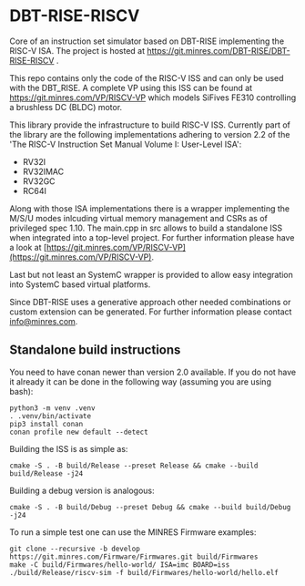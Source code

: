 # DBT-RISE-RISCV
Core of an instruction set simulator based on DBT-RISE implementing the RISC-V ISA. The project is hosted at https://git.minres.com/DBT-RISE/DBT-RISE-RISCV .

This repo contains only the code of the RISC-V ISS and can only be used with the DBT_RISE. A complete VP using this ISS can be found at https://git.minres.com/VP/RISCV-VP which models SiFives FE310 controlling a brushless DC (BLDC) motor.

This library provide the infrastructure to build RISC-V ISS. Currently part of the library are the following implementations adhering to version 2.2 of the 'The RISC-V Instruction Set Manual Volume I: User-Level ISA':

* RV32I
* RV32IMAC
* RV32GC
* RC64I
  
Along with those ISA implementations there is a wrapper implementing the M/S/U modes inlcuding virtual memory management and CSRs as of privileged spec 1.10. The main.cpp in src allows to build a standalone ISS when integrated into a top-level project. For further information please have a look at [https://git.minres.com/VP/RISCV-VP](https://git.minres.com/VP/RISCV-VP).

Last but not least an SystemC wrapper is provided to allow easy integration into SystemC based virtual platforms.

Since DBT-RISE uses a generative approach other needed combinations or custom extension can be generated. For further information please contact [info@minres.com](mailto:info@minres.com).

## Standalone build instructions

You need to have conan newer than version 2.0 available.
If you do not have it already it can be done in the following way (assuming you are using bash):

```
python3 -m venv .venv
. .venv/bin/activate
pip3 install conan
conan profile new default --detect
```

Building the ISS is as simple as:

```
cmake -S . -B build/Release --preset Release && cmake --build build/Release -j24
```

Building a debug version is analogous:

```
cmake -S . -B build/Debug --preset Debug && cmake --build build/Debug -j24
```

To run a simple test one can use the MINRES Firmware examples:

```
git clone --recursive -b develop https://git.minres.com/Firmware/Firmwares.git build/Firmwares
make -C build/Firmwares/hello-world/ ISA=imc BOARD=iss
./build/Release/riscv-sim -f build/Firmwares/hello-world/hello.elf
```
